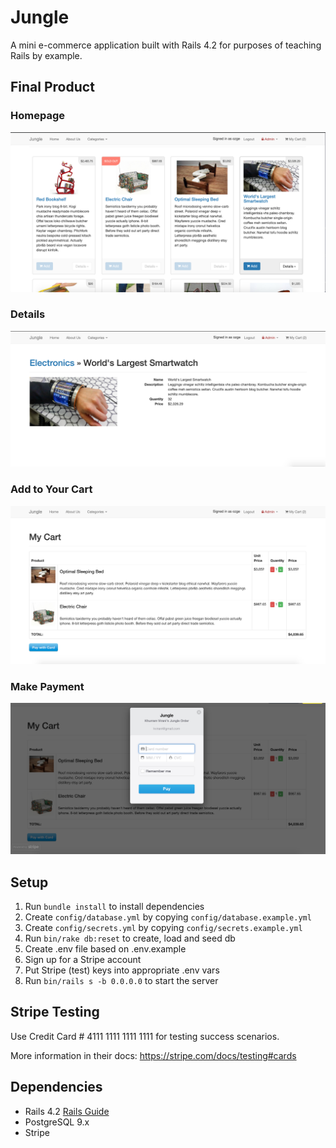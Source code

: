 # Jungle

A mini e-commerce application built with Rails 4.2 for purposes of teaching Rails by example.

## Final Product
### Homepage 
!["homepage screenshot"](docs/homepage.png)
### Details 
!["see-details screenshot"](docs/details.png)
### Add to Your Cart
!["add-to-your-cart screenshot"](docs/add-cart.png)
### Make Payment
!["make-payment screenshot"](docs/make-payment.png)
## Setup

1. Run `bundle install` to install dependencies
2. Create `config/database.yml` by copying `config/database.example.yml`
3. Create `config/secrets.yml` by copying `config/secrets.example.yml`
4. Run `bin/rake db:reset` to create, load and seed db
5. Create .env file based on .env.example
6. Sign up for a Stripe account
7. Put Stripe (test) keys into appropriate .env vars
8. Run `bin/rails s -b 0.0.0.0` to start the server

## Stripe Testing

Use Credit Card # 4111 1111 1111 1111 for testing success scenarios.

More information in their docs: <https://stripe.com/docs/testing#cards>

## Dependencies

* Rails 4.2 [Rails Guide](http://guides.rubyonrails.org/v4.2/)
* PostgreSQL 9.x
* Stripe
